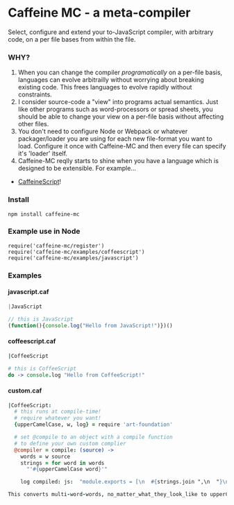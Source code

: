 # Caffeine MC - a meta-compiler

Select, configure and extend your to-JavaScript compiler, with arbitrary code, on a per file bases from within the file.

### WHY?

1. When you can change the compiler *programatically* on a per-file basis, languages can evolve arbitrailly without worrying about breaking existing code. This frees languages to evolve rapidly without constraints.
2. I consider source-code a "view" into programs actual semantics. Just like other programs such as word-processors or spread sheets, you should be able to change your view on a per-file basis without affecting other files.
3. You don't need to configure Node or Webpack or whatever packager/loader you are using for each new file-format you want to load. Configure it once with Caffeine-MC and then every file can specify it's 'loader' itself.
4. Caffeine-MC reqlly starts to shine when you have a language which is designed to be extensible. For example...
  * [CaffeineScript](https://github.com/shanebdavis/caffeine-script)!

### Install

```
npm install caffeine-mc
```

### Example use in Node

```
require('caffeine-mc/register')
require('caffeine-mc/examples/coffeescript')
require('caffeine-mc/examples/javascript')
```

### Examples

#### javascript.caf
```javascript
|JavaScript

// this is JavaScript
(function(){console.log("Hello from JavaScript!")})()
```

#### coffeescript.caf
```coffeescript
|CoffeeScript

# this is CoffeeScript
do -> console.log "Hello from CoffeeScript!"
```

#### custom.caf
```coffeescript
|CoffeeScript:
  # this runs at compile-time!
  # require whatever you want!
  {upperCamelCase, w, log} = require 'art-foundation'

  # set @compile to an object with a compile function
  # to define your own custom complier
  @compiler = compile: (source) ->
    words = w source
    strings = for word in words
      "'#{upperCamelCase word}'"

    log compiled: js:  "module.exports = [\n  #{strings.join ",\n  "}\n];"

This converts multi-word-words, no_matter_what_they_look_like to upperCamelCase
```